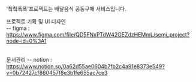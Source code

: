 '칰칰폭폭'프로젝트는 배달음식 공동구매 서비스입니다.

프로젝트 기획 및 UI 디자인<br/>
-- figma : https://www.figma.com/file/QD5FNxPTdW42GEZdzHEMmL/semi_project?node-id=0%3A1<br/><br/>

문서관리
-- notion : https://www.notion.so/0a62d55ae0604b7fb2c4a91e8373e549?v=0b72427cf860457f8e3b1fe655ac7ce3
